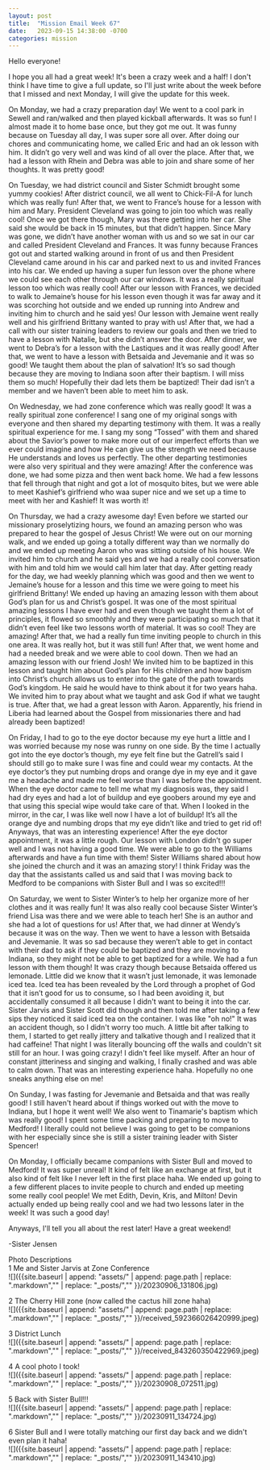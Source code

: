 ```yaml
---
layout: post
title:  "Mission Email Week 67"
date:   2023-09-15 14:38:00 -0700
categories: mission
---
```

Hello everyone!

I hope you all had a great week! It's been a crazy week and a half! I don't think I have time to give a full update, so I'll just write about the week before that I missed and next Monday, I will give the update for this week.

On Monday, we had a crazy preparation day! We went to a cool park in Sewell and ran/walked and then played kickball afterwards. It was so fun! I almost made it to home base once, but they got me out. It was funny because on Tuesday all day, I was super sore all over. After doing our chores and communicating home, we called Eric and had an ok lesson with him. It didn’t go very well and was kind of all over the place. After that, we had a lesson with Rhein and Debra was able to join and share some of her thoughts. It was pretty good! 

On Tuesday, we had district council and Sister Schmidt brought some yummy cookies! After district council, we all went to Chick-Fil-A for lunch which was really fun! After that, we went to France’s house for a lesson with him and Mary. President Cleveland was going to join too which was really cool! Once we got there though, Mary was there getting into her car. She said she would be back in 15 minutes, but that didn’t happen. Since Mary was gone, we didn’t have another woman with us and so we sat in our car and called President Cleveland and Frances. It was funny because Frances got out and started walking around in front of us and then President Cleveland came around in his car and parked next to us and invited Frances into his car. We ended up having a super fun lesson over the phone where we could see each other through our car windows. It was a really spiritual lesson too which was really cool! After our lesson with Frances, we decided to walk to Jemaine’s house for his lesson even though it was far away and it was scorching hot outside and we ended up running into Andrew and inviting him to church and he said yes! Our lesson with Jemaine went really well and his girlfriend Brittany wanted to pray with us! After that, we had a call with our sister training leaders to review our goals and then we tried to have a lesson with Natalie, but she didn’t answer the door. After dinner, we went to Debra’s for a lesson with the Lastiques and it was really good! After that, we went to have a lesson with Betsaida and Jevemanie and it was so good! We taught them about the plan of salvation! It’s so sad though because they are moving to Indiana soon after their baptism. I will miss them so much! Hopefully their dad lets them be baptized! Their dad isn’t a member and we haven’t been able to meet him to ask.

On Wednesday, we had zone conference which was really good! It was a really spiritual zone conference! I sang one of my original songs with everyone and then shared my departing testimony with them. It was a really spiritual experience for me. I sang my song “Tossed” with them and shared about the Savior’s power to make more out of our imperfect efforts than we ever could imagine and how He can give us the strength we need because He understands and loves us perfectly. The other departing testimonies were also very spiritual and they were amazing! After the conference was done, we had some pizza and then went back home. We had a few lessons that fell through that night and got a lot of mosquito bites, but we were able to meet Kashief’s girlfriend who waa super nice and we set up a time to meet with her and Kashief! It was worth it! 

On Thursday, we had a crazy awesome day! Even before we started our missionary proselytizing hours, we found an amazing person who was prepared to hear the gospel of Jesus Christ! We were out on our morning walk, and we ended up going a totally different way than we normally do and we ended up meeting Aaron who was sitting outside of his house. We invited him to church and he said yes and we had a really cool conversation with him and told him we would call him later that day. After getting ready for the day, we had weekly planning which was good and then we went to Jemaine’s house for a lesson and this time we were going to meet his girlfriend Brittany! We ended up having an amazing lesson with them about God’s plan for us and Christ’s gospel. It was one of the most spiritual amazing lessons I have ever had and even though we taught them a lot of principles, it flowed so smoothly and they were participating so much that it didn’t even feel like two lessons worth of material. It was so cool! They are amazing! After that, we had a really fun time inviting people to church in this one area. It was really hot, but it was still fun! After that, we went home and had a needed break and we were able to cool down. Then we had an amazing lesson with our friend Josh! We invited him to be baptized in this lesson and taught him about God’s plan for His children and how baptism into Christ’s church allows us to enter into the gate of the path towards God’s kingdom. He said he would have to think about it for two years haha. We invited him to pray about what we taught and ask God if what we taught is true. After that, we had a great lesson with Aaron. Apparently, his friend in Liberia had learned about the Gospel from missionaries there and had already been baptized! 

On Friday, I had to go to the eye doctor because my eye hurt a little and I was worried because my nose was runny on one side. By the time I actually got into the eye doctor’s though, my eye felt fine but the Gatrell’s said I should still go to make sure I was fine and could wear my contacts. At the eye doctor’s they put numbing drops and orange dye in my eye and it gave me a headache and made me feel worse than I was before the appointment. When the eye doctor came to tell me what my diagnosis was, they said I had dry eyes and had a lot of buildup and eye goobers around my eye and that using this special wipe would take care of that. When I looked in the mirror, in the car, I was like well now I have a lot of buildup! It’s all the orange dye and numbing drops that my eye didn’t like and tried to get rid of! Anyways, that was an interesting experience! After the eye doctor appointment, it was a little rough. Our lesson with London didn’t go super well and I was not having a good time. We were able to go to the Williams afterwards and have a fun time with them! Sister Williams shared about how she joined the church and it was an amazing story! I think Friday was the day that the assistants called us and said that I was moving back to Medford to be companions with Sister Bull and I was so excited!!!

On Saturday, we went to Sister Winter’s to help her organize more of her clothes and it was really fun! It was also really cool because Sister Winter’s friend Lisa was there and we were able to teach her! She is an author and she had a lot of questions for us! After that, we had dinner at Wendy’s because it was on the way. Then we went to have a lesson with Betsaida and Jevemanie. It was so sad because they weren’t able to get in contact with their dad to ask if they could be baptized and they are moving to Indiana, so they might not be able to get baptized for a while. We had a fun lesson with them though! It was crazy though because Betsaida offered us lemonade. Little did we know that it wasn’t just lemonade, it was lemonade iced tea. Iced tea has been revealed by the Lord through a prophet of God that it isn’t good for us to consume, so I had been avoiding it, but accidentally consumed it all because I didn't want to being it into the car. Sister Jarvis and Sister Scott did though and then told me after taking a few sips they noticed it said iced tea on the container. I was like "oh no!" It was an accident though, so I didn't worry too much. A little bit after talking to them, I started to get really jittery and talkative though and I realized that it had caffeine! That night I was literally bouncing off the walls and couldn't sit still for an hour. I was going crazy! I didn't feel like myself. After an hour of constant jitteriness and singing and walking, I finally crashed and was able to calm down. That was an interesting experience haha. Hopefully no one sneaks anything else on me!

On Sunday, I was fasting for Jevemanie and Betsaida and that was really good! I still haven't heard about if things worked out with the move to Indiana, but I hope it went well! We also went to Tinamarie's baptism which was really good! I spent some time packing and preparing to move to Medford! I literally could not believe I was going to get to be companions with her especially since she is still a sister training leader with Sister Spencer!

On Monday, I officially became companions with Sister Bull and moved to Medford! It was super unreal! It kind of felt like an exchange at first, but it also kind of felt like I never left in the first place haha. We ended up going to a few different places to invite people to church and ended up meeting some really cool people! We met Edith, Devin, Kris, and Milton! Devin actually ended up being really cool and we had two lessons later in the week! It was such a good day!

Anyways, I'll tell you all about the rest later! Have a great weekend!

-Sister Jensen

Photo Descriptions  
1 Me and Sister Jarvis at Zone Conference     
![]({{site.baseurl | append: "assets/" | append:  page.path | replace: ".markdown","" | replace: "_posts/",""  }}/20230906_131806.jpg)

2 The Cherry Hill zone (now called the cactus hill zone haha)     
![]({{site.baseurl | append: "assets/" | append:  page.path | replace: ".markdown","" | replace: "_posts/",""  }}/received_592366026420999.jpeg)

3 District Lunch     
![]({{site.baseurl | append: "assets/" | append:  page.path | replace: ".markdown","" | replace: "_posts/",""  }}/received_843260350422969.jpeg)

4 A cool photo I took!     
![]({{site.baseurl | append: "assets/" | append:  page.path | replace: ".markdown","" | replace: "_posts/",""  }}/20230908_072511.jpg)

5 Back with Sister Bull!!!     
![]({{site.baseurl | append: "assets/" | append:  page.path | replace: ".markdown","" | replace: "_posts/",""  }}/20230911_134724.jpg)

6 Sister Bull and I were totally matching our first day back and we didn't even plan it haha!     
![]({{site.baseurl | append: "assets/" | append:  page.path | replace: ".markdown","" | replace: "_posts/",""  }}/20230911_143410.jpg)

